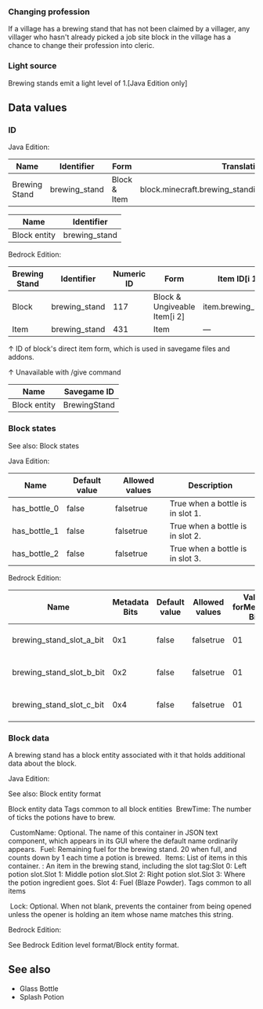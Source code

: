 ### Changing profession
If a village has a brewing stand that has not been claimed by a villager, any villager who hasn't already picked a job site block in the village has a chance to change their profession into cleric.

### Light source
Brewing stands emit a light level of 1.‌[Java Edition  only]

## Data values
### ID
Java Edition:

| Name          | Identifier    | Form         | Translation key                                           |
|---------------|---------------|--------------|-----------------------------------------------------------|
| Brewing Stand | brewing_stand | Block & Item | block.minecraft.brewing_standitem.minecraft.brewing_stand |

| Name         | Identifier    |
|--------------|---------------|
| Block entity | brewing_stand |

Bedrock Edition:

| Brewing Stand | Identifier    | Numeric ID | Form                         | Item ID[i 1]       | Translation key         |
|---------------|---------------|------------|------------------------------|--------------------|-------------------------|
| Block         | brewing_stand | 117        | Block & Ungiveable Item[i 2] | item.brewing_stand | —                       |
| Item          | brewing_stand | 431        | Item                         | —                  | item.brewing_stand.name |


↑ ID of block's direct item form, which is used in savegame files and addons.

↑ Unavailable with /give command


| Name         | Savegame ID  |
|--------------|--------------|
| Block entity | BrewingStand |

### Block states
See also: Block states

Java Edition:

| Name         | Default value | Allowed values | Description                      |
|--------------|---------------|----------------|----------------------------------|
| has_bottle_0 | false         | falsetrue      | True when a bottle is in slot 1. |
| has_bottle_1 | false         | falsetrue      | True when a bottle is in slot 2. |
| has_bottle_2 | false         | falsetrue      | True when a bottle is in slot 3. |

Bedrock Edition:

| Name                     | Metadata Bits | Default value | Allowed values | Values forMetadata Bits | Description                      |
|--------------------------|---------------|---------------|----------------|-------------------------|----------------------------------|
| brewing_stand_slot_a_bit | 0x1           | false         | falsetrue      | 01                      | True when a bottle is in slot 1. |
| brewing_stand_slot_b_bit | 0x2           | false         | falsetrue      | 01                      | True when a bottle is in slot 2. |
| brewing_stand_slot_c_bit | 0x4           | false         | falsetrue      | 01                      | True when a bottle is in slot 3. |



### Block data
A brewing stand has a block entity associated with it that holds additional data about the block.

Java Edition:

See also: Block entity format


 Block entity data
Tags common to all block entities
 BrewTime: The number of ticks the potions have to brew.

 CustomName: Optional. The name of this container in JSON text component, which appears in its GUI where the default name ordinarily appears.
 Fuel: Remaining fuel for the brewing stand. 20 when full, and counts down by 1 each time a potion is brewed.
 Items: List of items in this container.
: An item in the brewing stand, including the slot tag:Slot 0: Left potion slot.Slot 1: Middle potion slot.Slot 2: Right potion slot.Slot 3: Where the potion ingredient goes. Slot 4: Fuel (Blaze Powder).
Tags common to all items

 Lock: Optional. When not blank, prevents the container from being opened unless the opener is holding an item whose name matches this string.

Bedrock Edition:

See Bedrock Edition level format/Block entity format.
## See also
- Glass Bottle
- Splash Potion


